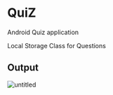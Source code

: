 # QuiZ
Android Quiz application 

Local Storage Class for Questions 

## Output


![untitled](https://user-images.githubusercontent.com/57345756/162229775-9b82b1ff-0f6c-48e8-8ff0-0a007af80cea.gif)

